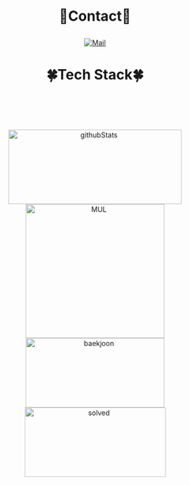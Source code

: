 <div  style = "display: flex;  align-items: center; flex-direction: column;  justify-content: center;" align = "center";>
  
  <div key="5">
    <h3 style ="font-size : 2em; font-weight:700;">💙Contact💙</h3>
    <div className=Preview_contactBadgeDiv__3demU>
      <a href=mailto:lunar7s@naver.com target="_blank">
            <img
              src="https://img.shields.io/badge/Mail-6667AB?style=flat&logo=Gmail&logoColor=white"
              alt="Mail"
            />
          </a>
      <span></span>
      <span></span>
    </div>
  </div>
  
  <div key="4">
  <h3 style ="font-size : 2em; font-weight:700;">🍀Tech Stack🍀</h3>
    <div ><h3 key=0 style ="font-size : 1.5em; font-weight:700;"></h3><div "><img
          key=512045.01134394115
          style = "margin: 5px 5px;"
          src=https://img.shields.io/badge/javascript-f1e05a?style=flat&logo=javascript&logoColor=white
          alt=""
        /> <img
          key=294265.4178798659
          style = "margin: 5px 5px;"
          src=https://img.shields.io/badge/typescript-31859c?style=flat&logo=typescript&logoColor=white
          alt=""
        /> <img
          key=905893.1573614911
          style = "margin: 5px 5px;"
          src=https://img.shields.io/badge/react-61DAFB?style=flat&logo=react&logoColor=white
          alt=""
        /> <img
          key=44646.53504186774
          style = "margin: 5px 5px;"
          src=https://img.shields.io/badge/next.js-000000?style=flat&logo=next.js&logoColor=white
          alt=""
        /> <img
          key=649076.3243253977
          style = "margin: 5px 5px;"
          src=https://img.shields.io/badge/java-b07219?style=flat&logo=java&logoColor=white
          alt=""
        /> <img
          key=295006.802880384
          style = "margin: 5px 5px;"
          src=https://img.shields.io/badge/spring-6DB33F?style=flat&logo=spring&logoColor=white
          alt=""
        /> <img
          key=328632.47013576014
          style = "margin: 5px 5px;"
          src=https://img.shields.io/badge/springboot-6DB33F?style=flat&logo=springboot&logoColor=white
          alt=""
        /> <img
          key=821940.1727902615
          style = "margin: 5px 5px;"
          src=https://img.shields.io/badge/mysql-4479A1?style=flat&logo=mysql&logoColor=white
          alt=""
        /> <img
          key=866953.7408089472
          style = "margin: 5px 5px;"
          src=https://img.shields.io/badge/mariadb-003545?style=flat&logo=mariadb&logoColor=white
          alt=""
        /> <img
          key=668895.367629911
          style = "margin: 5px 5px;"
          src=https://img.shields.io/badge/mongodb-47A248?style=flat&logo=mongodb&logoColor=white
          alt=""
        /> <img
          key=286040.0498345565
          style = "margin: 5px 5px;"
          src=https://img.shields.io/badge/redis-DC382D?style=flat&logo=redis&logoColor=white
          alt=""
        /> <img
          key=589786.3518516001
          style = "margin: 5px 5px;"
          src=https://img.shields.io/badge/docker-2496ED?style=flat&logo=docker&logoColor=white
          alt=""
        /> <img
          key=730074.6962608286
          style = "margin: 5px 5px;"
          src=https://img.shields.io/badge/jenkins-D24939?style=flat&logo=jenkins&logoColor=white
          alt=""
        /> <img
          key=252570.76711743817
          style = "margin: 5px 5px;"
          src=https://img.shields.io/badge/python-3581ba?style=flat&logo=python&logoColor=white
          alt=""
        /> <img
          key=761952.1417534038
          style = "margin: 5px 5px;"
          src=https://img.shields.io/badge/django-092E20?style=flat&logo=django&logoColor=white
          alt=""
        /> <img
          key=645845.7391700649
          style = "margin: 5px 5px;"
          src=https://img.shields.io/badge/vue.js-4FC08D?style=flat&logo=vue.js&logoColor=white
          alt=""
        /> <img
          key=436704.5610008562
          style = "margin: 5px 5px;"
          src=https://img.shields.io/badge/swift-ffac45?style=flat&logo=swift&logoColor=white
          alt=""
        /></div><h3 key=1 style ="font-size : 1.5em; font-weight:700;"></h3><div "><img
          key=436147.68824020214
          style = "margin: 5px 5px;"
          src=https://img.shields.io/badge/sqlite-003B57?style=flat&logo=sqlite&logoColor=white
          alt=""
        /> <img
          key=896774.9328291947
          style = "margin: 5px 5px;"
          src=https://img.shields.io/badge/git-F05032?style=flat&logo=git&logoColor=white
          alt=""
        /> <img
          key=901553.018436098
          style = "margin: 5px 5px;"
          src=https://img.shields.io/badge/jirasoftware-0052CC?style=flat&logo=jirasoftware&logoColor=white
          alt=""
        /> <img
          key=918393.040091461
          style = "margin: 5px 5px;"
          src=https://img.shields.io/badge/solidity-363636?style=flat&logo=solidity&logoColor=white
          alt=""
        /></div></div>
  </div>
  
  <div key="2">
    <img src=https://github-readme-stats.vercel.app/api?username=MyFinale&show_icons=true&theme=dark width="350" height="150" alt="githubStats" />
  </div>
  
  <div key="3">
    <img src=https://github-readme-stats.vercel.app/api/top-langs/?username=MyFinale&theme=dark width="280" height=270 alt="MUL" />
  </div>
  
  <div key="1">
    <img src=http://mazassumnida.wtf/api/v2/generate_badge?boj=sj_ovo width="280" height="140" alt="baekjoon" />
    <img src=http://mazandi.herokuapp.com/api?handle=sj_ovo&theme=warm width="285" height="140" alt="solved" />
  </div>
  
</div>
